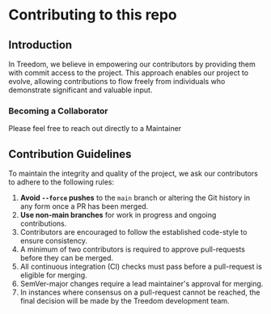 # Contributing to this repo

## Introduction

In Treedom, we believe in empowering our contributors by providing them with commit access to the project. This approach enables our project to evolve, allowing contributions to flow freely from individuals who demonstrate significant and valuable input.

### Becoming a Collaborator

Please feel free to reach out directly to a Maintainer

## Contribution Guidelines

To maintain the integrity and quality of the project, we ask our contributors to adhere to the following rules:

1. **Avoid `--force` pushes** to the `main` branch or altering the Git history in any form once a PR has been merged.
2. **Use non-main branches** for work in progress and ongoing contributions.
3. Contributors are encouraged to follow the established code-style to ensure consistency.
4. A minimum of two contributors is required to approve pull-requests before they can be merged.
5. All continuous integration (CI) checks must pass before a pull-request is eligible for merging.
6. SemVer-major changes require a lead maintainer's approval for merging.
7. In instances where consensus on a pull-request cannot be reached, the final decision will be made by the Treedom development team.
